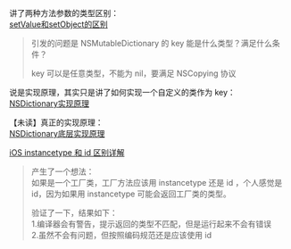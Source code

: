 讲了两种方法参数的类型区别：  
[setValue和setObject的区别](https://blog.csdn.net/reylen/article/details/8666522)

>引发的问题是 NSMutableDictionary 的 key 能是什么类型？满足什么条件？  
>
>key 可以是任意类型，不能为 nil，要满足 NSCopying 协议  

  
说是实现原理，其实只是讲了如何实现一个自定义的类作为 key：  
[NSDictionary实现原理](https://blog.csdn.net/linshaolie/article/details/41494303)

【未读】真正的实现原理：  
[NSDictionary底层实现原理](https://juejin.im/post/5b03cc6e6fb9a07acf567bb8)

[iOS instancetype 和 id 区别详解](https://juejin.im/entry/588022572f301e00697c8756)
>产生了一个想法：  
>如果是一个工厂类，工厂方法应该用 instancetype 还是 id ，个人感觉是 id，因为如果用 instancetype 可能会返回工厂类的类型。
>
>验证了一下，结果如下：  
>1.编译器会有警告，提示返回的类型不匹配，但是运行起来不会有错误  
>2.虽然不会有问题，但按照编码规范还是应该使用 id
